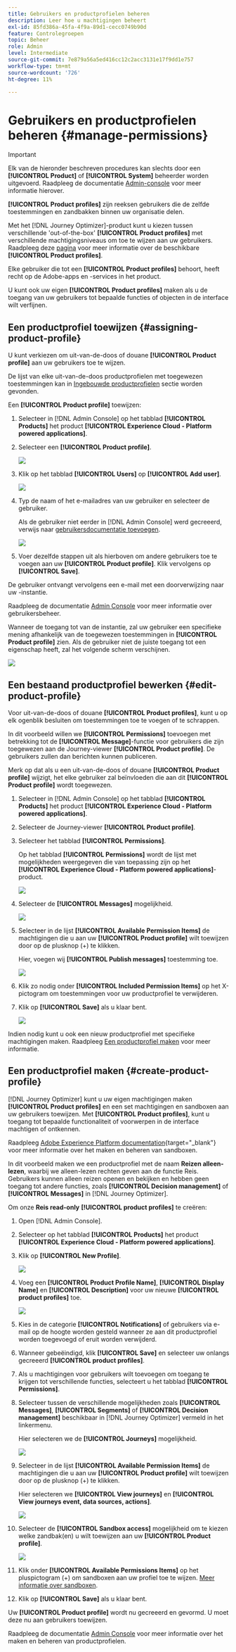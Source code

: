 ```yaml
---
title: Gebruikers en productprofielen beheren
description: Leer hoe u machtigingen beheert
exl-id: 85fd386a-45fa-4f9a-89d1-cecc0749b90d
feature: Controlegroepen
topic: Beheer
role: Admin
level: Intermediate
source-git-commit: 7e879a56a5ed416cc12c2acc3131e17f9dd1e757
workflow-type: tm+mt
source-wordcount: '726'
ht-degree: 11%

---
```


# Gebruikers en productprofielen beheren {#manage-permissions}

>[!IMPORTANT]
>
> Elk van de hieronder beschreven procedures kan slechts door een **[!UICONTROL Product]** of **[!UICONTROL System]** beheerder worden uitgevoerd. Raadpleeg de documentatie [Admin-console](https://helpx.adobe.com/enterprise/admin-guide.html/enterprise/using/admin-roles.ug.html) voor meer informatie hierover.

**[!UICONTROL Product profiles]** zijn reeksen gebruikers die de zelfde toestemmingen en zandbakken binnen uw organisatie delen.

Met het [!DNL Journey Optimizer]-product kunt u kiezen tussen verschillende &#39;out-of-the-box&#39; **[!UICONTROL Product profiles]** met verschillende machtigingsniveaus om toe te wijzen aan uw gebruikers. Raadpleeg deze [pagina](ootb-product-profiles.md) voor meer informatie over de beschikbare **[!UICONTROL Product profiles]**.

Elke gebruiker die tot een **[!UICONTROL Product profiles]** behoort, heeft recht op de Adobe-apps en -services in het product.

U kunt ook uw eigen **[!UICONTROL Product profiles]** maken als u de toegang van uw gebruikers tot bepaalde functies of objecten in de interface wilt verfijnen.

## Een productprofiel toewijzen {#assigning-product-profile}

U kunt verkiezen om uit-van-de-doos of douane **[!UICONTROL Product profile]** aan uw gebruikers toe te wijzen.

De lijst van elke uit-van-de-doos productprofielen met toegewezen toestemmingen kan in [Ingebouwde productprofielen](ootb-product-profiles.md) sectie worden gevonden.

Een **[!UICONTROL Product profile]** toewijzen:

1. Selecteer in [!DNL Admin Console] op het tabblad **[!UICONTROL Products]** het product **[!UICONTROL Experience Cloud - Platform powered applications]**.

1. Selecteer een **[!UICONTROL Product profile]**.

   ![](../assets/do-not-localize/access_control_2.png)

1. Klik op het tabblad **[!UICONTROL Users]** op **[!UICONTROL Add user]**.

   ![](../assets/do-not-localize/access_control_3.png)

1. Typ de naam of het e-mailadres van uw gebruiker en selecteer de gebruiker.

   Als de gebruiker niet eerder in [!DNL Admin Console] werd gecreeerd, verwijs naar [gebruikersdocumentatie toevoegen](https://helpx.adobe.com/enterprise/admin-guide.html/enterprise/using/manage-users-individually.ug.html#add-users).

   ![](../assets/do-not-localize/access_control_4.png)

1. Voer dezelfde stappen uit als hierboven om andere gebruikers toe te voegen aan uw **[!UICONTROL Product profile]**. Klik vervolgens op **[!UICONTROL Save]**.

De gebruiker ontvangt vervolgens een e-mail met een doorverwijzing naar uw -instantie.

Raadpleeg de documentatie [Admin Console](https://helpx.adobe.com/enterprise/admin-guide.html/enterprise/using/manage-users-individually.ug.html) voor meer informatie over gebruikersbeheer.

Wanneer de toegang tot van de instantie, zal uw gebruiker een specifieke mening afhankelijk van de toegewezen toestemmingen in **[!UICONTROL Product profile]** zien. Als de gebruiker niet de juiste toegang tot een eigenschap heeft, zal het volgende scherm verschijnen.

![](../assets/do-not-localize/access_control_1.png)

## Een bestaand productprofiel bewerken {#edit-product-profile}

Voor uit-van-de-doos of douane **[!UICONTROL Product profiles]**, kunt u op elk ogenblik besluiten om toestemmingen toe te voegen of te schrappen.

In dit voorbeeld willen we **[!UICONTROL Permissions]** toevoegen met betrekking tot de **[!UICONTROL Message]**-functie voor gebruikers die zijn toegewezen aan de Journey-viewer **[!UICONTROL Product profile]**. De gebruikers zullen dan berichten kunnen publiceren.

Merk op dat als u een uit-van-de-doos of douane **[!UICONTROL Product profile]** wijzigt, het elke gebruiker zal beïnvloeden die aan dit **[!UICONTROL Product profile]** wordt toegewezen.

1. Selecteer in [!DNL Admin Console] op het tabblad **[!UICONTROL Products]** het product **[!UICONTROL Experience Cloud - Platform powered applications]**.

1. Selecteer de Journey-viewer **[!UICONTROL Product profile]**.

1. Selecteer het tabblad **[!UICONTROL Permissions]**. 

   Op het tabblad **[!UICONTROL Permissions]** wordt de lijst met mogelijkheden weergegeven die van toepassing zijn op het **[!UICONTROL Experience Cloud - Platform powered applications]**-product.

   ![](../assets/do-not-localize/access_control_5.png)

1. Selecteer de **[!UICONTROL Messages]** mogelijkheid.

   ![](../assets/do-not-localize/access_control_6.png)

1. Selecteer in de lijst **[!UICONTROL Available Permission Items]** de machtigingen die u aan uw **[!UICONTROL Product profile]** wilt toewijzen door op de plusknop (+) te klikken.

   Hier, voegen wij **[!UICONTROL Publish messages]** toestemming toe.

   ![](../assets/do-not-localize/access_control_7.png)

1. Klik zo nodig onder **[!UICONTROL Included Permission Items]** op het X-pictogram om toestemmingen voor uw productprofiel te verwijderen.

1. Klik op **[!UICONTROL Save]** als u klaar bent.

   ![](../assets/do-not-localize/access_control_8.png)

Indien nodig kunt u ook een nieuw productprofiel met specifieke machtigingen maken. Raadpleeg [Een productprofiel maken](#create-product-profile) voor meer informatie.

## Een productprofiel maken {#create-product-profile}

[!DNL Journey Optimizer] kunt u uw eigen machtigingen maken  **[!UICONTROL Product profiles]** en een set machtigingen en sandboxen aan uw gebruikers toewijzen. Met **[!UICONTROL Product profiles]**, kunt u toegang tot bepaalde functionaliteit of voorwerpen in de interface machtigen of ontkennen.

Raadpleeg [Adobe Experience Platform documentation](https://experienceleague.adobe.com/docs/experience-platform/sandbox/ui/user-guide.html){target=&quot;_blank&quot;} voor meer informatie over het maken en beheren van sandboxen.

In dit voorbeeld maken we een productprofiel met de naam **Reizen alleen-lezen**, waarbij we alleen-lezen rechten geven aan de functie Reis. Gebruikers kunnen alleen reizen openen en bekijken en hebben geen toegang tot andere functies, zoals **[!UICONTROL Decision management]** of **[!UICONTROL Messages]** in [!DNL Journey Optimizer].

Om onze **Reis read-only** **[!UICONTROL product profiles]** te creëren:

1. Open [!DNL Admin Console].

1. Selecteer op het tabblad **[!UICONTROL Products]** het product **[!UICONTROL Experience Cloud - Platform powered applications]**.

1. Klik op **[!UICONTROL New Profile]**.

   ![](../assets/do-not-localize/access_control_9.png)

1. Voeg een **[!UICONTROL Product Profile Name]**, **[!UICONTROL Display Name]** en **[!UICONTROL Description]** voor uw nieuwe **[!UICONTROL product profiles]** toe.

   ![](../assets/do-not-localize/access_control_10.png)

1. Kies in de categorie **[!UICONTROL Notifications]** of gebruikers via e-mail op de hoogte worden gesteld wanneer ze aan dit productprofiel worden toegevoegd of eruit worden verwijderd.

1. Wanneer gebeëindigd, klik **[!UICONTROL Save]** en selecteer uw onlangs gecreeerd **[!UICONTROL product profiles]**.

1. Als u machtigingen voor gebruikers wilt toevoegen om toegang te krijgen tot verschillende functies, selecteert u het tabblad **[!UICONTROL Permissions]**.

1. Selecteer tussen de verschillende mogelijkheden zoals **[!UICONTROL Messages]**, **[!UICONTROL Segments]** of **[!UICONTROL Decision management]** beschikbaar in [!DNL Journey Optimizer] vermeld in het linkermenu.

   Hier selecteren we de **[!UICONTROL Journeys]** mogelijkheid.

   ![](../assets/do-not-localize/access_control_11.png)

1. Selecteer in de lijst **[!UICONTROL Available Permission Items]** de machtigingen die u aan uw **[!UICONTROL Product profile]** wilt toewijzen door op de plusknop (+) te klikken.

   Hier selecteren we **[!UICONTROL View journeys]** en **[!UICONTROL View journeys event, data sources, actions]**.

   ![](../assets/do-not-localize/access_control_12.png)

1. Selecteer de **[!UICONTROL Sandbox access]** mogelijkheid om te kiezen welke zandbak(en) u wilt toewijzen aan uw **[!UICONTROL Product profile]**.

   ![](../assets/do-not-localize/access_control_13.png)

1. Klik onder **[!UICONTROL Available Permissions Items]** op het pluspictogram (+) om sandboxen aan uw profiel toe te wijzen. [Meer informatie over sandboxen](sandboxes.md).

1. Klik op **[!UICONTROL Save]** als u klaar bent.

Uw **[!UICONTROL Product profile]** wordt nu gecreeerd en gevormd. U moet deze nu aan gebruikers toewijzen.

Raadpleeg de documentatie [Admin Console](https://helpx.adobe.com/enterprise/admin-guide.html/enterprise/using/manage-product-profiles.ug.html) voor meer informatie over het maken en beheren van productprofielen.
